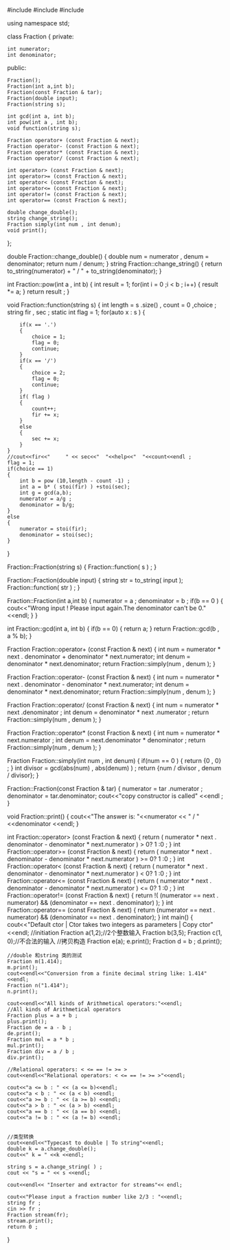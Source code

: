 #include <iostream>
#include <cmath>
#include <string>

using namespace std;

class Fraction
{
private:

    int numerator;
    int denominator;
public:

    Fraction();
    Fraction(int a,int b);
    Fraction(const Fraction & tar);
    Fraction(double input);
    Fraction(string s);

    int gcd(int a, int b);
    int pow(int a , int b);
    void function(string s);

    Fraction operator+ (const Fraction & next);
    Fraction operator- (const Fraction & next);
    Fraction operator* (const Fraction & next);
    Fraction operator/ (const Fraction & next);

    int operator> (const Fraction & next);
    int operator>= (const Fraction & next);
    int operator< (const Fraction & next);
    int operator<= (const Fraction & next);
    int operator!= (const Fraction & next);
    int operator== (const Fraction & next);

    double change_double();
    string change_string();
    Fraction simply(int num , int denum);
    void print();
};

double Fraction::change_double()
{
    double num = numerator , denum = denominator;
    return num / denum;
}
string Fraction::change_string()
{
    return to_string(numerator) + " / " + to_string(denominator);
}

int Fraction::pow(int a , int b)
{
    int result = 1;
    for(int i = 0 ;i < b ; i++)
    {
        result *= a; 
    }
    return result ;
}

void Fraction::function(string s)
{
    int length = s .size() , count = 0 ,choice ;
    string fir , sec ;
    static int flag = 1;
    for(auto x : s )
    { 
        
        if(x == '.')
        {
            choice = 1;
            flag = 0;
            continue;
        }
        if(x == '/')
        {
            choice = 2;
            flag = 0;
            continue;
        }
        if( flag )
        {
            count++;
            fir += x;
        }
        else
        {
            sec += x;
        }
    }
    //cout<<fir<<"     " << sec<<"  "<<help<<"  "<<count<<endl ;
    flag = 1;
    if(choice == 1)
    {
        int b = pow (10,length - count -1) ;
        int a = b* ( stoi(fir) ) +stoi(sec);
        int g = gcd(a,b);
        numerator = a/g ;
        denominator = b/g; 
    }
    else
    {
        numerator = stoi(fir);
        denominator = stoi(sec);
    }
}

Fraction::Fraction(string s)
{
    Fraction::function( s ) ;
}

Fraction::Fraction(double input)
{
    string str = to_string( input );
    Fraction::function( str ) ;
}

Fraction::Fraction(int a,int b)
{
    numerator = a ;
    denominator = b ;
    if(b == 0 )
    {
        cout<<"Wrong input ! Please input again.The denominator can't be 0."<<endl;
    }
}

int Fraction::gcd(int a, int b)
{
    if(b == 0)
    {
        return a;
    }
    return Fraction::gcd(b , a % b);
}

Fraction Fraction::operator+ (const Fraction & next)
{
    int num = numerator * next . denominator + denominator * next.numerator;
    int denum = denominator * next.denominator; 
    return Fraction::simply(num , denum );
}

Fraction Fraction::operator- (const Fraction & next)
{
    int num = numerator * next . denominator - denominator * next.numerator;
    int denum = denominator * next.denominator; 
    return Fraction::simply(num , denum );
}

Fraction Fraction::operator/ (const Fraction & next)
{
    int num = numerator * next .denominator ;
    int denum = denominator * next .numerator ;
    return Fraction::simply(num , denum );
}

Fraction Fraction::operator* (const Fraction & next)
{
    int num = numerator * next.numerator ;
    int denum = next.denominator * denominator ;
    return Fraction::simply(num , denum );
}

Fraction Fraction::simply(int num , int denum)
{
    if(num == 0 )
    {
        return {0 , 0} ;
    }
    int divisor = gcd(abs(num) , abs(denum) ) ;
    return {num / divisor , denum / divisor};
}

Fraction::Fraction(const Fraction & tar)
{
    numerator = tar .numerator ;
    denominator = tar.denominator;
    cout<<"copy constructor is called" <<endl ;
}

void Fraction::print()
{
    cout<<"The answer is: "<<numerator << " / " <<denominator <<endl;
}

int Fraction::operator> (const Fraction & next)
{
    return ( numerator * next . denominator - denominator * next.numerator ) > 0? 1 :0 ;
}
int Fraction::operator>= (const Fraction & next)
{
    return ( numerator * next . denominator - denominator * next.numerator ) >= 0? 1 :0 ;
}
int Fraction::operator< (const Fraction & next)
{
    return ( numerator * next . denominator - denominator * next.numerator ) < 0? 1 :0 ;
}
int Fraction::operator<= (const Fraction & next)
{
    return ( numerator * next . denominator - denominator * next.numerator ) <= 0? 1 :0 ;
}
int Fraction::operator!= (const Fraction & next)
{
    return !( (numerator == next . numerator) && (denominator == next . denominator) );
}
int Fraction::operator== (const Fraction & next)
{
    return (numerator == next . numerator) && (denominator == next . denominator);
}
int main()
{
    cout<<"Default ctor | Ctor takes two integers as parameters | Copy ctor"<<endl;
    //initiation
    Fraction a(1,2);//2个整数输入
    Fraction b(3,5);
    Fraction c(1, 0);//不合法的输入
    //拷贝构造
    Fraction e(a);
    e.print();
    Fraction d = b ;
    d.print();

    //double 和string 类的测试
    Fraction m(1.414);
    m.print();
    cout<<endl<<"Conversion from a finite decimal string like: 1.414"<<endl;
    Fraction n("1.414");
    n.print();

    cout<<endl<<"All kinds of Arithmetical operators:"<<endl;
    //All kinds of Arithmetical operators
    Fraction plus = a + b ;
    plus.print();
    Fraction de = a - b ;
    de.print();
    Fraction mul = a * b ;
    mul.print();
    Fraction div = a / b ;
    div.print();

    //Relational operators: < <= == != >= >
    cout<<endl<<"Relational operators: < <= == != >= >"<<endl;

    cout<<"a <= b : " << (a <= b)<<endl;
    cout<<"a < b : " << (a < b) <<endl;
    cout<<"a >= b : " << (a >= b) <<endl;
    cout<<"a > b : " << (a > b) <<endl;
    cout<<"a == b : " << (a == b) <<endl;
    cout<<"a != b : " << (a != b) <<endl;


    //类型转换
    cout<<endl<<"Typecast to double | To string"<<endl;
    double k = a.change_double();
    cout<<" k = " <<k <<endl;

    string s = a.change_string( ) ;
    cout << "s = " << s <<endl;

    cout<<endl<< "Inserter and extractor for streams"<< endl;

    cout<<"Please input a fraction number like 2/3 : "<<endl;
    string fr ;
    cin >> fr ;
    Fraction stream(fr);
    stream.print();
    return 0 ;
}